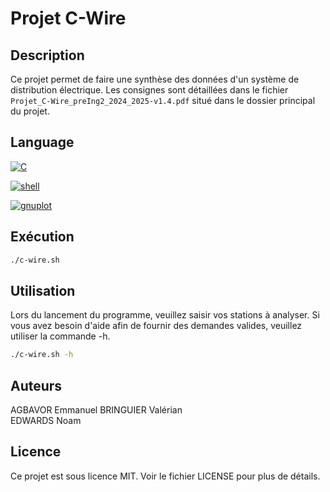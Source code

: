 # Projet C-Wire

## Description
Ce projet permet de faire une synthèse des données d'un système de distribution électrique. Les consignes sont détaillées dans le fichier `Projet_C-Wire_preIng2_2024_2025-v1.4.pdf` situé dans le dossier principal du projet.

## Language

[![C][C]][C-url]

[C]: https://img.shields.io/badge/C-000000?style=for-the-badge&logo=C&logoColor=white
[C-url]: https://devdocs.io/c/

[![shell][shell]][shell-url]

[shell]: https://img.shields.io/badge/shell-20232A?style=for-the-badge&logo=Shell&logoColor=white&color=blue
[shell-url]: https://tiswww.case.edu/php/chet/bash/bashtop.html

[![gnuplot][gnuplot]][gnuplot-url]

[gnuplot]: https://img.shields.io/badge/gnuplot-20232A?style=for-the-badge&logo=gnuplot&logoColor=white&color=red
[gnuplot-url]: http://www.gnuplot.info/documentation.html

## Exécution 

```sh
./c-wire.sh 
```

## Utilisation
Lors du lancement du programme, veuillez saisir vos stations à analyser. Si vous avez besoin d'aide afin de fournir des demandes valides, veuillez utiliser la commande -h.
```sh
./c-wire.sh -h
```

## Auteurs
AGBAVOR Emmanuel 
BRINGUIER Valérian  
EDWARDS Noam

## Licence
Ce projet est sous licence MIT. Voir le fichier LICENSE pour plus de détails.
